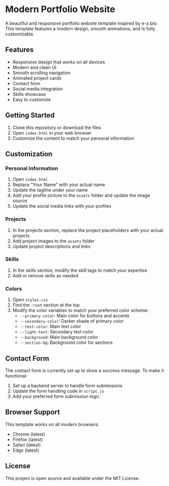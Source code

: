 # Modern Portfolio Website

A beautiful and responsive portfolio website template inspired by e-z.bio. This template features a modern design, smooth animations, and is fully customizable.

## Features

- Responsive design that works on all devices
- Modern and clean UI
- Smooth scrolling navigation
- Animated project cards
- Contact form
- Social media integration
- Skills showcase
- Easy to customize

## Getting Started

1. Clone this repository or download the files
2. Open `index.html` in your web browser
3. Customize the content to match your personal information

## Customization

### Personal Information
1. Open `index.html`
2. Replace "Your Name" with your actual name
3. Update the tagline under your name
4. Add your profile picture to the `assets` folder and update the image source
5. Update the social media links with your profiles

### Projects
1. In the projects section, replace the project placeholders with your actual projects
2. Add project images to the `assets` folder
3. Update project descriptions and links

### Skills
1. In the skills section, modify the skill tags to match your expertise
2. Add or remove skills as needed

### Colors
1. Open `styles.css`
2. Find the `:root` section at the top
3. Modify the color variables to match your preferred color scheme:
   - `--primary-color`: Main color for buttons and accents
   - `--secondary-color`: Darker shade of primary color
   - `--text-color`: Main text color
   - `--light-text`: Secondary text color
   - `--background`: Main background color
   - `--section-bg`: Background color for sections

## Contact Form

The contact form is currently set up to show a success message. To make it functional:

1. Set up a backend server to handle form submissions
2. Update the form handling code in `script.js`
3. Add your preferred form submission logic

## Browser Support

This template works on all modern browsers:
- Chrome (latest)
- Firefox (latest)
- Safari (latest)
- Edge (latest)

## License

This project is open source and available under the MIT License. 